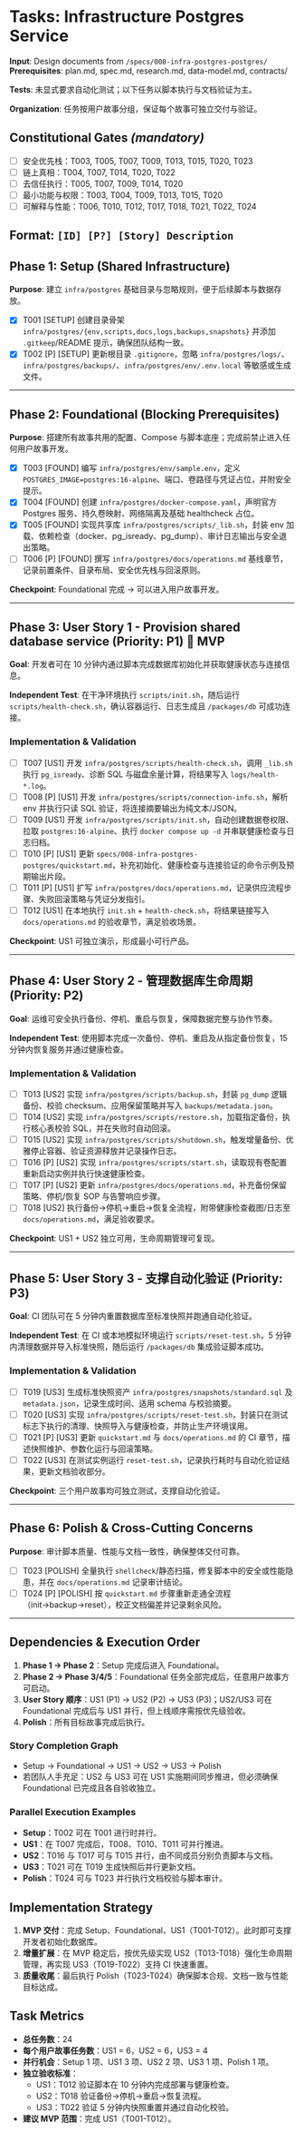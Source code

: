 # Tasks: Infrastructure Postgres Service

**Input**: Design documents from `/specs/008-infra-postgres-postgres/`
**Prerequisites**: plan.md, spec.md, research.md, data-model.md, contracts/

**Tests**: 未显式要求自动化测试；以下任务以脚本执行与文档验证为主。

**Organization**: 任务按用户故事分组，保证每个故事可独立交付与验证。

## Constitutional Gates *(mandatory)*
- [ ] 安全优先栈：T003, T005, T007, T009, T013, T015, T020, T023
- [ ] 链上真相：T004, T007, T014, T020, T022
- [ ] 去信任执行：T005, T007, T009, T014, T020
- [ ] 最小功能与权限：T003, T004, T009, T013, T015, T020
- [ ] 可解释与性能：T006, T010, T012, T017, T018, T021, T022, T024

## Format: `[ID] [P?] [Story] Description`

## Phase 1: Setup (Shared Infrastructure)

**Purpose**: 建立 `infra/postgres` 基础目录与忽略规则，便于后续脚本与数据存放。

- [X] T001 [SETUP] 创建目录骨架 `infra/postgres/{env,scripts,docs,logs,backups,snapshots}` 并添加 `.gitkeep`/README 提示，确保团队结构一致。
- [X] T002 [P] [SETUP] 更新根目录 `.gitignore`，忽略 `infra/postgres/logs/`、`infra/postgres/backups/`、`infra/postgres/env/.env.local` 等敏感或生成文件。

---

## Phase 2: Foundational (Blocking Prerequisites)

**Purpose**: 搭建所有故事共用的配置、Compose 与脚本底座；完成前禁止进入任何用户故事开发。

- [X] T003 [FOUND] 编写 `infra/postgres/env/sample.env`，定义 `POSTGRES_IMAGE=postgres:16-alpine`、端口、卷路径与凭证占位，并附安全提示。
- [X] T004 [FOUND] 创建 `infra/postgres/docker-compose.yaml`，声明官方 Postgres 服务、持久卷映射、网络隔离及基础 healthcheck 占位。
- [X] T005 [FOUND] 实现共享库 `infra/postgres/scripts/_lib.sh`，封装 env 加载、依赖检查（docker、pg_isready、pg_dump）、审计日志输出与安全退出策略。
- [ ] T006 [P] [FOUND] 撰写 `infra/postgres/docs/operations.md` 基线章节，记录前置条件、目录布局、安全优先栈与回滚原则。

**Checkpoint**: Foundational 完成 → 可以进入用户故事开发。

---

## Phase 3: User Story 1 - Provision shared database service (Priority: P1) 🎯 MVP

**Goal**: 开发者可在 10 分钟内通过脚本完成数据库初始化并获取健康状态与连接信息。

**Independent Test**: 在干净环境执行 `scripts/init.sh`，随后运行 `scripts/health-check.sh`，确认容器运行、日志生成且 `/packages/db` 可成功连接。

### Implementation & Validation

- [ ] T007 [US1] 开发 `infra/postgres/scripts/health-check.sh`，调用 `_lib.sh` 执行 `pg_isready`、诊断 SQL 与磁盘余量计算，将结果写入 `logs/health-*.log`。
- [ ] T008 [P] [US1] 开发 `infra/postgres/scripts/connection-info.sh`，解析 env 并执行只读 SQL 验证，将连接摘要输出为纯文本/JSON。
- [ ] T009 [US1] 开发 `infra/postgres/scripts/init.sh`，自动创建数据卷权限、拉取 `postgres:16-alpine`、执行 `docker compose up -d` 并串联健康检查与日志归档。
- [ ] T010 [P] [US1] 更新 `specs/008-infra-postgres-postgres/quickstart.md`，补充初始化、健康检查与连接验证的命令示例及预期输出片段。
- [ ] T011 [P] [US1] 扩写 `infra/postgres/docs/operations.md`，记录供应流程步骤、失败回滚策略与凭证分发指引。
- [ ] T012 [US1] 在本地执行 `init.sh` + `health-check.sh`，将结果链接写入 `docs/operations.md` 的验收章节，满足验收场景。

**Checkpoint**: US1 可独立演示，形成最小可行产品。

---

## Phase 4: User Story 2 - 管理数据库生命周期 (Priority: P2)

**Goal**: 运维可安全执行备份、停机、重启与恢复，保障数据完整与协作节奏。

**Independent Test**: 使用脚本完成一次备份、停机、重启及从指定备份恢复，15 分钟内恢复服务并通过健康检查。

### Implementation & Validation

- [ ] T013 [US2] 实现 `infra/postgres/scripts/backup.sh`，封装 `pg_dump` 逻辑备份、校验 checksum、应用保留策略并写入 `backups/metadata.json`。
- [ ] T014 [US2] 实现 `infra/postgres/scripts/restore.sh`，加载指定备份，执行核心表校验 SQL，并在失败时自动回滚。
- [ ] T015 [US2] 实现 `infra/postgres/scripts/shutdown.sh`，触发增量备份、优雅停止容器、验证资源释放并记录操作日志。
- [ ] T016 [P] [US2] 实现 `infra/postgres/scripts/start.sh`，读取现有卷配置重新启动实例并执行快速健康检查。
- [ ] T017 [P] [US2] 更新 `infra/postgres/docs/operations.md`，补充备份保留策略、停机/恢复 SOP 与告警响应步骤。
- [ ] T018 [US2] 执行备份→停机→重启→恢复全流程，附带健康检查截图/日志至 `docs/operations.md`，满足验收要求。

**Checkpoint**: US1 + US2 独立可用，生命周期管理可复现。

---

## Phase 5: User Story 3 - 支撑自动化验证 (Priority: P3)

**Goal**: CI 团队可在 5 分钟内重置数据库至标准快照并跑通自动化验证。

**Independent Test**: 在 CI 或本地模拟环境运行 `scripts/reset-test.sh`，5 分钟内清理数据并导入标准快照，随后运行 `/packages/db` 集成验证脚本成功。

### Implementation & Validation

- [ ] T019 [US3] 生成标准快照资产 `infra/postgres/snapshots/standard.sql` 及 `metadata.json`，记录生成时间、适用 schema 与校验摘要。
- [ ] T020 [US3] 实现 `infra/postgres/scripts/reset-test.sh`，封装只在测试标志下执行的清理、快照导入与健康检查，并防止生产环境误用。
- [ ] T021 [P] [US3] 更新 `quickstart.md` 与 `docs/operations.md` 的 CI 章节，描述快照维护、参数化运行与回滚策略。
- [ ] T022 [US3] 在测试实例运行 `reset-test.sh`，记录执行耗时与自动化验证结果，更新文档验收部分。

**Checkpoint**: 三个用户故事均可独立测试，支撑自动化验证。

---

## Phase 6: Polish & Cross-Cutting Concerns

**Purpose**: 审计脚本质量、性能与文档一致性，确保整体交付可靠。

- [ ] T023 [POLISH] 全量执行 `shellcheck`/静态扫描，修复脚本中的安全或性能隐患，并在 `docs/operations.md` 记录审计结论。
- [ ] T024 [P] [POLISH] 按 `quickstart.md` 步骤重新走通全流程（init→backup→reset），校正文档偏差并记录剩余风险。

---

## Dependencies & Execution Order

1. **Phase 1 → Phase 2**：Setup 完成后进入 Foundational。
2. **Phase 2 → Phase 3/4/5**：Foundational 任务全部完成后，任意用户故事方可启动。
3. **User Story 顺序**：US1 (P1) → US2 (P2) → US3 (P3)；US2/US3 可在 Foundational 完成后与 US1 并行，但上线顺序需按优先级验收。
4. **Polish**：所有目标故事完成后执行。

### Story Completion Graph
- Setup → Foundational → US1 → US2 → US3 → Polish
- 若团队人手充足：US2 与 US3 可在 US1 实施期间同步推进，但必须确保 Foundational 已完成且各自验收独立。

### Parallel Execution Examples
- **Setup**：T002 可在 T001 进行时并行。
- **US1**：在 T007 完成后，T008、T010、T011 可并行推进。
- **US2**：T016 与 T017 可与 T015 并行，由不同成员分别负责脚本与文档。
- **US3**：T021 可在 T019 生成快照后并行更新文档。
- **Polish**：T024 可与 T023 并行执行文档校验与脚本审计。

## Implementation Strategy

1. **MVP 交付**：完成 Setup、Foundational、US1（T001-T012）。此时即可支撑开发者初始化数据库。
2. **增量扩展**：在 MVP 稳定后，按优先级实现 US2（T013-T018）强化生命周期管理，再实现 US3（T019-T022）支持 CI 快速重置。
3. **质量收尾**：最后执行 Polish（T023-T024）确保脚本合规、文档一致与性能目标达成。

## Task Metrics
- **总任务数**：24
- **每个用户故事任务数**：US1 = 6，US2 = 6，US3 = 4
- **并行机会**：Setup 1 项、US1 3 项、US2 2 项、US3 1 项、Polish 1 项。
- **独立验收标准**：
  - US1：T012 验证脚本在 10 分钟内完成部署与健康检查。
  - US2：T018 验证备份→停机→重启→恢复流程。
  - US3：T022 验证 5 分钟内快照重置并通过自动化校验。
- **建议 MVP 范围**：完成 US1（T001-T012）。
